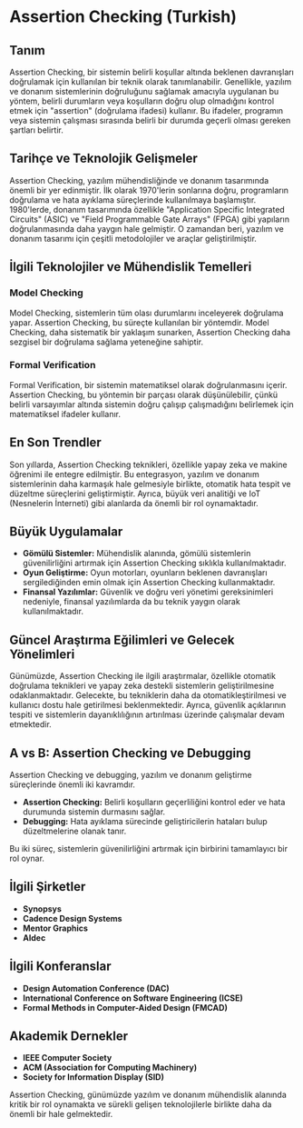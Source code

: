 # Assertion Checking (Turkish)

## Tanım

Assertion Checking, bir sistemin belirli koşullar altında beklenen davranışları doğrulamak için kullanılan bir teknik olarak tanımlanabilir. Genellikle, yazılım ve donanım sistemlerinin doğruluğunu sağlamak amacıyla uygulanan bu yöntem, belirli durumların veya koşulların doğru olup olmadığını kontrol etmek için "assertion" (doğrulama ifadesi) kullanır. Bu ifadeler, programın veya sistemin çalışması sırasında belirli bir durumda geçerli olması gereken şartları belirtir.

## Tarihçe ve Teknolojik Gelişmeler

Assertion Checking, yazılım mühendisliğinde ve donanım tasarımında önemli bir yer edinmiştir. İlk olarak 1970'lerin sonlarına doğru, programların doğrulama ve hata ayıklama süreçlerinde kullanılmaya başlamıştır. 1980'lerde, donanım tasarımında özellikle "Application Specific Integrated Circuits" (ASIC) ve "Field Programmable Gate Arrays" (FPGA) gibi yapıların doğrulanmasında daha yaygın hale gelmiştir. O zamandan beri, yazılım ve donanım tasarımı için çeşitli metodolojiler ve araçlar geliştirilmiştir.

## İlgili Teknolojiler ve Mühendislik Temelleri

### Model Checking

Model Checking, sistemlerin tüm olası durumlarını inceleyerek doğrulama yapar. Assertion Checking, bu süreçte kullanılan bir yöntemdir. Model Checking, daha sistematik bir yaklaşım sunarken, Assertion Checking daha sezgisel bir doğrulama sağlama yeteneğine sahiptir.

### Formal Verification

Formal Verification, bir sistemin matematiksel olarak doğrulanmasını içerir. Assertion Checking, bu yöntemin bir parçası olarak düşünülebilir, çünkü belirli varsayımlar altında sistemin doğru çalışıp çalışmadığını belirlemek için matematiksel ifadeler kullanır.

## En Son Trendler

Son yıllarda, Assertion Checking teknikleri, özellikle yapay zeka ve makine öğrenimi ile entegre edilmiştir. Bu entegrasyon, yazılım ve donanım sistemlerinin daha karmaşık hale gelmesiyle birlikte, otomatik hata tespit ve düzeltme süreçlerini geliştirmiştir. Ayrıca, büyük veri analitiği ve IoT (Nesnelerin İnterneti) gibi alanlarda da önemli bir rol oynamaktadır.

## Büyük Uygulamalar

- **Gömülü Sistemler:** Mühendislik alanında, gömülü sistemlerin güvenilirliğini artırmak için Assertion Checking sıklıkla kullanılmaktadır.
- **Oyun Geliştirme:** Oyun motorları, oyunların beklenen davranışları sergilediğinden emin olmak için Assertion Checking kullanmaktadır.
- **Finansal Yazılımlar:** Güvenlik ve doğru veri yönetimi gereksinimleri nedeniyle, finansal yazılımlarda da bu teknik yaygın olarak kullanılmaktadır.

## Güncel Araştırma Eğilimleri ve Gelecek Yönelimleri

Günümüzde, Assertion Checking ile ilgili araştırmalar, özellikle otomatik doğrulama teknikleri ve yapay zeka destekli sistemlerin geliştirilmesine odaklanmaktadır. Gelecekte, bu tekniklerin daha da otomatikleştirilmesi ve kullanıcı dostu hale getirilmesi beklenmektedir. Ayrıca, güvenlik açıklarının tespiti ve sistemlerin dayanıklılığının artırılması üzerinde çalışmalar devam etmektedir.

## A vs B: Assertion Checking ve Debugging

Assertion Checking ve debugging, yazılım ve donanım geliştirme süreçlerinde önemli iki kavramdır. 

- **Assertion Checking:** Belirli koşulların geçerliliğini kontrol eder ve hata durumunda sistemin durmasını sağlar.
- **Debugging:** Hata ayıklama sürecinde geliştiricilerin hataları bulup düzeltmelerine olanak tanır.

Bu iki süreç, sistemlerin güvenilirliğini artırmak için birbirini tamamlayıcı bir rol oynar.

## İlgili Şirketler

- **Synopsys**
- **Cadence Design Systems**
- **Mentor Graphics**
- **Aldec**

## İlgili Konferanslar

- **Design Automation Conference (DAC)**
- **International Conference on Software Engineering (ICSE)**
- **Formal Methods in Computer-Aided Design (FMCAD)**

## Akademik Dernekler

- **IEEE Computer Society**
- **ACM (Association for Computing Machinery)**
- **Society for Information Display (SID)**

Assertion Checking, günümüzde yazılım ve donanım mühendislik alanında kritik bir rol oynamakta ve sürekli gelişen teknolojilerle birlikte daha da önemli bir hale gelmektedir.
